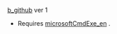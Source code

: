 
[b_github](https://github.com/xrud-git/b) ver 1
* Requires [microsoftCmdExe_en](https://github.com/xrud-git/sto_0/tree/master/storage/microsoftCmdExe_en) .
